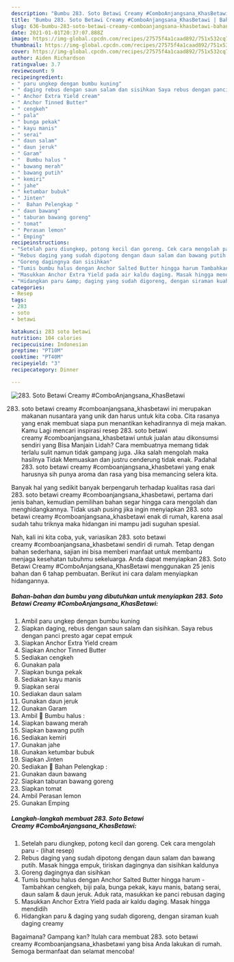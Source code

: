 ```yaml
---
description: "Bumbu 283. Soto Betawi Creamy #ComboAnjangsana_KhasBetawi | Bahan Membuat 283. Soto Betawi Creamy #ComboAnjangsana_KhasBetawi Yang Bikin Ngiler"
title: "Bumbu 283. Soto Betawi Creamy #ComboAnjangsana_KhasBetawi | Bahan Membuat 283. Soto Betawi Creamy #ComboAnjangsana_KhasBetawi Yang Bikin Ngiler"
slug: 636-bumbu-283-soto-betawi-creamy-comboanjangsana-khasbetawi-bahan-membuat-283-soto-betawi-creamy-comboanjangsana-khasbetawi-yang-bikin-ngiler
date: 2021-01-01T20:37:07.888Z
image: https://img-global.cpcdn.com/recipes/27575f4a1caad892/751x532cq70/283-soto-betawi-creamy-comboanjangsana_khasbetawi-foto-resep-utama.jpg
thumbnail: https://img-global.cpcdn.com/recipes/27575f4a1caad892/751x532cq70/283-soto-betawi-creamy-comboanjangsana_khasbetawi-foto-resep-utama.jpg
cover: https://img-global.cpcdn.com/recipes/27575f4a1caad892/751x532cq70/283-soto-betawi-creamy-comboanjangsana_khasbetawi-foto-resep-utama.jpg
author: Aiden Richardson
ratingvalue: 3.7
reviewcount: 9
recipeingredient:
- " paru ungkep dengan bumbu kuning"
- " daging rebus dengan saun salam dan sisihkan Saya rebus dengan panci presto agar cepat empuk"
- " Anchor Extra Yield cream"
- " Anchor Tinned Butter"
- " cengkeh"
- " pala"
- " bunga pekak"
- " kayu manis"
- " serai"
- " daun salam"
- " daun jeruk"
- " Garam"
- "  Bumbu halus "
- " bawang merah"
- " bawang putih"
- " kemiri"
- " jahe"
- " ketumbar bubuk"
- " Jinten"
- "  Bahan Pelengkap "
- " daun bawang"
- " taburan bawang goreng"
- " tomat"
- " Perasan lemon"
- " Emping"
recipeinstructions:
- "Setelah paru diungkep, potong kecil dan goreng. Cek cara mengolah paru           (lihat resep)"
- "Rebus daging yang sudah dipotong dengan daun salam dan bawang putih. Masak hingga empuk, tiriskan dagingnya dan sisihkan kaldunya"
- "Goreng dagingnya dan sisihkan"
- "Tumis bumbu halus dengan Anchor Salted Butter hingga harum Tambahkan cengkeh, biji pala, bunga pekak, kayu manis, batang serai, daun salam &amp; daun jeruk. Aduk rata, masukkan ke panci rebusan daging"
- "Masukkan Anchor Extra Yield pada air kaldu daging. Masak hingga mendidih"
- "Hidangkan paru &amp; daging yang sudah digoreng, dengan siraman kuah daging creamy"
categories:
- Resep
tags:
- 283
- soto
- betawi

katakunci: 283 soto betawi 
nutrition: 104 calories
recipecuisine: Indonesian
preptime: "PT10M"
cooktime: "PT40M"
recipeyield: "3"
recipecategory: Dinner

---
```



![283. Soto Betawi Creamy #ComboAnjangsana_KhasBetawi](https://img-global.cpcdn.com/recipes/27575f4a1caad892/751x532cq70/283-soto-betawi-creamy-comboanjangsana_khasbetawi-foto-resep-utama.jpg)


283. soto betawi creamy #comboanjangsana_khasbetawi ini merupakan makanan nusantara yang unik dan harus untuk kita coba. Cita rasanya yang enak membuat siapa pun menantikan kehadirannya di meja makan.
Kamu Lagi mencari inspirasi resep 283. soto betawi creamy #comboanjangsana_khasbetawi untuk jualan atau dikonsumsi sendiri yang Bisa Manjain Lidah? Cara membuatnya memang tidak terlalu sulit namun tidak gampang juga. Jika salah mengolah maka hasilnya Tidak Memuaskan dan justru cenderung tidak enak. Padahal 283. soto betawi creamy #comboanjangsana_khasbetawi yang enak harusnya sih punya aroma dan rasa yang bisa memancing selera kita.



Banyak hal yang sedikit banyak berpengaruh terhadap kualitas rasa dari 283. soto betawi creamy #comboanjangsana_khasbetawi, pertama dari jenis bahan, kemudian pemilihan bahan segar hingga cara mengolah dan menghidangkannya. Tidak usah pusing jika ingin menyiapkan 283. soto betawi creamy #comboanjangsana_khasbetawi enak di rumah, karena asal sudah tahu triknya maka hidangan ini mampu jadi suguhan spesial.


Nah, kali ini kita coba, yuk, variasikan 283. soto betawi creamy #comboanjangsana_khasbetawi sendiri di rumah. Tetap dengan bahan sederhana, sajian ini bisa memberi manfaat untuk membantu menjaga kesehatan tubuhmu sekeluarga. Anda dapat menyiapkan 283. Soto Betawi Creamy #ComboAnjangsana_KhasBetawi menggunakan 25 jenis bahan dan 6 tahap pembuatan. Berikut ini cara dalam menyiapkan hidangannya.

<!--inarticleads1-->

##### Bahan-bahan dan bumbu yang dibutuhkan untuk menyiapkan 283. Soto Betawi Creamy #ComboAnjangsana_KhasBetawi:

1. Ambil  paru ungkep dengan bumbu kuning
1. Siapkan  daging, rebus dengan saun salam dan sisihkan. Saya rebus dengan panci presto agar cepat empuk
1. Siapkan  Anchor Extra Yield cream
1. Siapkan  Anchor Tinned Butter
1. Sediakan  cengkeh
1. Gunakan  pala
1. Siapkan  bunga pekak
1. Sediakan  kayu manis
1. Siapkan  serai
1. Sediakan  daun salam
1. Gunakan  daun jeruk
1. Gunakan  Garam
1. Ambil  🌸 Bumbu halus :
1. Siapkan  bawang merah
1. Siapkan  bawang putih
1. Sediakan  kemiri
1. Gunakan  jahe
1. Gunakan  ketumbar bubuk
1. Siapkan  Jinten
1. Sediakan  🌸 Bahan Pelengkap :
1. Gunakan  daun bawang
1. Siapkan  taburan bawang goreng
1. Siapkan  tomat
1. Ambil  Perasan lemon
1. Gunakan  Emping




<!--inarticleads2-->

##### Langkah-langkah membuat 283. Soto Betawi Creamy #ComboAnjangsana_KhasBetawi:

1. Setelah paru diungkep, potong kecil dan goreng. Cek cara mengolah paru -           (lihat resep)
1. Rebus daging yang sudah dipotong dengan daun salam dan bawang putih. Masak hingga empuk, tiriskan dagingnya dan sisihkan kaldunya
1. Goreng dagingnya dan sisihkan
1. Tumis bumbu halus dengan Anchor Salted Butter hingga harum - Tambahkan cengkeh, biji pala, bunga pekak, kayu manis, batang serai, daun salam &amp; daun jeruk. Aduk rata, masukkan ke panci rebusan daging
1. Masukkan Anchor Extra Yield pada air kaldu daging. Masak hingga mendidih
1. Hidangkan paru &amp; daging yang sudah digoreng, dengan siraman kuah daging creamy




Bagaimana? Gampang kan? Itulah cara membuat 283. soto betawi creamy #comboanjangsana_khasbetawi yang bisa Anda lakukan di rumah. Semoga bermanfaat dan selamat mencoba!
